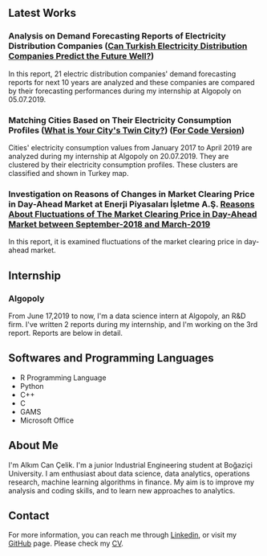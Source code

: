 ## Latest Works

### Analysis on Demand Forecasting Reports of Electricity Distribution Companies ([Can Turkish Electricity Distribution Companies Predict the Future Well?](https://alkimcelik.github.io/Analysis_of_Demand_Forecast_Reports.html)) 

In this report, 21 electric distribution companies' demand forecasting reports for next 10 years are analyzed and these companies are compared by their forecasting performances during my internship at Algopoly on 05.07.2019.

### Matching Cities Based on Their Electricity Consumption Profiles ([What is Your City's Twin City?](https://alkimcelik.github.io/Electricity_Consumption_Profiles.html)) ([For Code Version](https://alkimcelik.github.io/Codes_Electricity_Consumption_Profiles.html))


Cities' electricity consumption values from January 2017 to April 2019 are analyzed during my internship at Algopoly on 20.07.2019. They are clustered by their electricity consumption profiles. These clusters are classified and shown in Turkey map.

### Investigation on Reasons of Changes in Market Clearing Price in Day-Ahead Market at Enerji Piyasaları İşletme A.Ş. [Reasons About Fluctuations of The Market Clearing Price in Day-Ahead Market between September-2018 and March-2019](https://alkimcelik.github.io/Reasons%20about%20Fluctuations%20of%20The%20Market%20Clearing%20Price%20in%20Day-Ahead%20Market%20between%20September-2018%20and%20March-2019.html)

In this report, it is examined fluctuations of the market clearing price in day-ahead market.  

## Internship

### Algopoly

From June 17,2019 to now, I'm a data science intern at Algopoly, an R&D firm. I've written 2 reports during my internship, and I'm working on the 3rd report. Reports are below in detail.

## Softwares and Programming Languages

+ R Programming Language
+ Python
+ C++
+ C
+ GAMS
+ Microsoft Office

## About Me

I'm Alkım Can Çelik. I'm a junior Industrial Engineering student at Boğaziçi University. I am enthusiast about data science, data analytics, operations research, machine learning algorithms in finance. My aim is to improve my analysis and coding skills, and to learn new approaches to analytics.

## Contact

For more information, you can reach me through [Linkedin](https://www.linkedin.com/in/alk%C4%B1m-can-%C3%A7elik-b8446b131/), or visit my [GitHub](https://github.com/alkimcelik) page. Please check my [CV](https://github.com/alkimcelik/alkimcelik.github.io/blob/master/Alk%C4%B1m%20Can_%C3%87elik_Resume.pdf).




